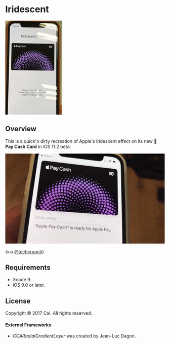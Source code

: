 # Iridescent

![](preview.gif)

## Overview

This is a quick'n dirty recreation of Apple's iridescent effect on its new ** Pay Cash Card** in iOS 11.2 beta:

![](apple_pay_cash_card.gif)

(via [@techcrunch](https://www.instagram.com/p/BbNKWe1jdsP/))

## Requirements

- Xcode 9.
- iOS 9.0 or later.

## License

Copyright © 2017 Cai. All rights reserved.

#### Externel Frameworks

- *CCARadialGradientLayer* was created by Jean-Luc Dagon.
